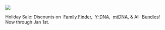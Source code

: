 ![](https://px.adentifi.com/Pixels?a_id=3976;uq=151220240743258337;)

Holiday Sale: Discounts on  [Family Finder](https://www.familytreedna.com/products/family-finder),  [Y-DNA](https://www.familytreedna.com/products/y-dna),  [mtDNA](https://www.familytreedna.com/products/mt-dna), & All  [Bundles](https://www.familytreedna.com/products/bundles)! Now through Jan 1st.